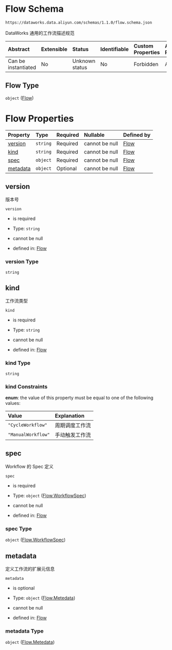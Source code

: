 # Flow Schema

```txt
https://dataworks.data.aliyun.com/schemas/1.1.0/flow.schema.json
```

DataWorks 通用的工作流描述规范

| Abstract            | Extensible | Status         | Identifiable | Custom Properties | Additional Properties | Access Restrictions | Defined In                                                            |
| :------------------ | :--------- | :------------- | :----------- | :---------------- | :-------------------- | :------------------ | :-------------------------------------------------------------------- |
| Can be instantiated | No         | Unknown status | No           | Forbidden         | Allowed               | none                | [flow.schema.json](../../out/flow.schema.json "open original schema") |

## Flow Type

`object` ([Flow](flow.md))

# Flow Properties

| Property              | Type     | Required | Nullable       | Defined by                                                                                                                      |
| :-------------------- | :------- | :------- | :------------- | :------------------------------------------------------------------------------------------------------------------------------ |
| [version](#version)   | `string` | Required | cannot be null | [Flow](flow-properties-version.md "https://dataworks.data.aliyun.com/schemas/1.1.0/flow.schema.json#/properties/version")       |
| [kind](#kind)         | `string` | Required | cannot be null | [Flow](flow-properties-kind.md "https://dataworks.data.aliyun.com/schemas/1.1.0/flow.schema.json#/properties/kind")             |
| [spec](#spec)         | `object` | Required | cannot be null | [Flow](flow-properties-flowworkflowspec.md "https://dataworks.data.aliyun.com/schemas/1.1.0/flow.schema.json#/properties/spec") |
| [metadata](#metadata) | `object` | Optional | cannot be null | [Flow](flow-properties-flowmetedata.md "https://dataworks.data.aliyun.com/schemas/1.1.0/flow.schema.json#/properties/metadata") |

## version

版本号

`version`

*   is required

*   Type: `string`

*   cannot be null

*   defined in: [Flow](flow-properties-version.md "https://dataworks.data.aliyun.com/schemas/1.1.0/flow.schema.json#/properties/version")

### version Type

`string`

## kind

工作流类型

`kind`

*   is required

*   Type: `string`

*   cannot be null

*   defined in: [Flow](flow-properties-kind.md "https://dataworks.data.aliyun.com/schemas/1.1.0/flow.schema.json#/properties/kind")

### kind Type

`string`

### kind Constraints

**enum**: the value of this property must be equal to one of the following values:

| Value              | Explanation |
| :----------------- | :---------- |
| `"CycleWorkflow"`  | 周期调度工作流     |
| `"ManualWorkflow"` | 手动触发工作流     |

## spec

Workflow 的 Spec 定义

`spec`

*   is required

*   Type: `object` ([Flow.WorkflowSpec](flow-properties-flowworkflowspec.md))

*   cannot be null

*   defined in: [Flow](flow-properties-flowworkflowspec.md "https://dataworks.data.aliyun.com/schemas/1.1.0/flow.schema.json#/properties/spec")

### spec Type

`object` ([Flow.WorkflowSpec](flow-properties-flowworkflowspec.md))

## metadata

定义工作流的扩展元信息

`metadata`

*   is optional

*   Type: `object` ([Flow.Metedata](flow-properties-flowmetedata.md))

*   cannot be null

*   defined in: [Flow](flow-properties-flowmetedata.md "https://dataworks.data.aliyun.com/schemas/1.1.0/flow.schema.json#/properties/metadata")

### metadata Type

`object` ([Flow.Metedata](flow-properties-flowmetedata.md))
